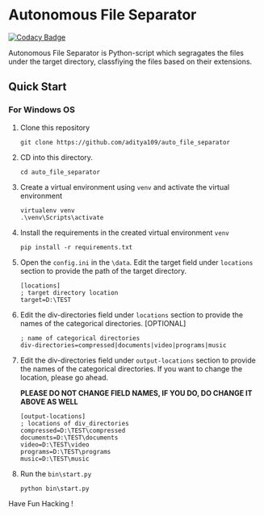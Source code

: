 # Autonomous File Separator
[![Codacy Badge](https://app.codacy.com/project/badge/Grade/0b4ada47f0df460b8577dbceb70165e0)](https://www.codacy.com/manual/aditya109/auto_file_separator?utm_source=github.com&amp;utm_medium=referral&amp;utm_content=aditya109/auto_file_separator&amp;utm_campaign=Badge_Grade)

Autonomous File Separator is Python-script which segragates the files under the target directory, classfiying the files based on their extensions.

## Quick Start
### For Windows OS

1.  Clone this repository 
    ```
    git clone https://github.com/aditya109/auto_file_separator
    ```
    
2.  CD into this directory.
    ```
    cd auto_file_separator
    ```
    
3.  Create a virtual environment using `venv` and activate the virtual environment
    ```
    virtualenv venv 
    .\venv\Scripts\activate
    ```

4.  Install the requirements in the created virtual environment `venv`
    ```
    pip install -r requirements.txt
    ```
 
5.  Open the `config.ini` in the `\data`.
    Edit the target field under `locations` section to provide the path of the target directory. 
    ```
    [locations]
    ; target directory location
    target=D:\TEST
    ```
    
6.  Edit the div-directories field under `locations` section to provide the names of      the categorical directories. [OPTIONAL]
    
    ```
    ; name of categorical directories
    div-directories=compressed|documents|video|programs|music
    ```
    
7.  Edit the div-directories field under `output-locations` section to provide the names of the categorical directories.
    If you want to change the location, please go ahead.
    
    **PLEASE DO NOT CHANGE FIELD NAMES, IF YOU DO, DO CHANGE IT ABOVE AS WELL**
    ```
    [output-locations]
    ; locations of div_directories
    compressed=D:\TEST\compressed
    documents=D:\TEST\documents
    video=D:\TEST\video
    programs=D:\TEST\programs
    music=D:\TEST\music
    ``` 

8.  Run the `bin\start.py`
    ```
    python bin\start.py
    ```
 
 Have Fun Hacking !